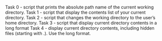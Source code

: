 Task 0 - script that prints the absolute path name of the current working directory.
Task 1 - script that display the contents list of your current directory.
Task 2 -  script that changes the working directory to the user’s home directory.
Task 3 - script that display current directory contents in a long format
Task 4 - display current directory contents, including hidden files (starting with .). Use the long format.
